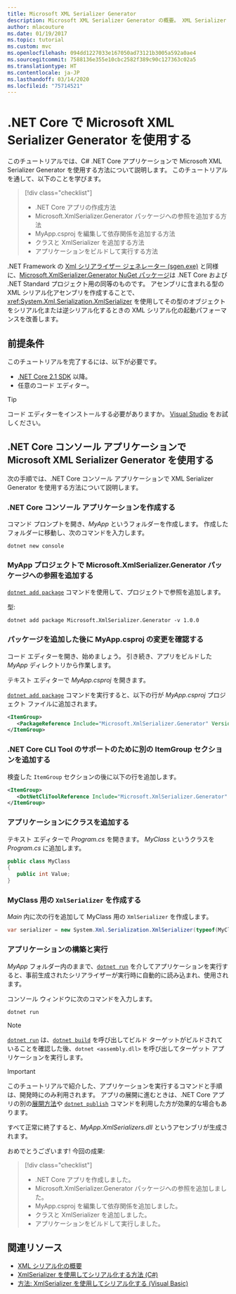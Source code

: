 ```yaml
---
title: Microsoft XML Serializer Generator
description: Microsoft XML Serializer Generator の概要。 XML Serializer Generator を使用して、プロジェクトに格納される型のために XML シリアル化アセンブリを生成します。
author: mlacouture
ms.date: 01/19/2017
ms.topic: tutorial
ms.custom: mvc
ms.openlocfilehash: 094dd1227033e167050ad73121b3005a592a0ae4
ms.sourcegitcommit: 7588136e355e10cbc2582f389c90c127363c02a5
ms.translationtype: HT
ms.contentlocale: ja-JP
ms.lasthandoff: 03/14/2020
ms.locfileid: "75714521"
---
```

# <a name="using-microsoft-xml-serializer-generator-on-net-core"></a>.NET Core で Microsoft XML Serializer Generator を使用する

このチュートリアルでは、C# .NET Core アプリケーションで Microsoft XML Serializer Generator を使用する方法について説明します。 このチュートリアルを通して、以下のことを学びます。

> [!div class="checklist"]
>
> - .NET Core アプリの作成方法
> - Microsoft.XmlSerializer.Generator パッケージへの参照を追加する方法
> - MyApp.csproj を編集して依存関係を追加する方法
> - クラスと XmlSerializer を追加する方法
> - アプリケーションをビルドして実行する方法

.NET Framework の [Xml シリアライザー ジェネレーター (sgen.exe)](../../standard/serialization/xml-serializer-generator-tool-sgen-exe.md) と同様に、[Microsoft.XmlSerializer.Generator NuGet パッケージ](https://www.nuget.org/packages/Microsoft.XmlSerializer.Generator)は .NET Core および .NET Standard プロジェクト用の同等のものです。 アセンブリに含まれる型の XML シリアル化アセンブリを作成することで、<xref:System.Xml.Serialization.XmlSerializer> を使用してその型のオブジェクトをシリアル化または逆シリアル化するときの XML シリアル化の起動パフォーマンスを改善します。

## <a name="prerequisites"></a>前提条件

このチュートリアルを完了するには、以下が必要です。

- [.NET Core 2.1 SDK](https://dotnet.microsoft.com/download) 以降。
- 任意のコード エディター。

> [!TIP]
> コード エディターをインストールする必要がありますか。 [Visual Studio](https://aka.ms/vsdownload?utm_source=mscom&utm_campaign=msdocs) をお試しください。

## <a name="use-microsoft-xml-serializer-generator-in-a-net-core-console-application"></a>.NET Core コンソール アプリケーションで Microsoft XML Serializer Generator を使用する

次の手順では、.NET Core コンソール アプリケーションで XML Serializer Generator を使用する方法について説明します。

### <a name="create-a-net-core-console-application"></a>.NET Core コンソール アプリケーションを作成する

コマンド プロンプトを開き、*MyApp* というフォルダーを作成します。 作成したフォルダーに移動し、次のコマンドを入力します。

```dotnetcli
dotnet new console
```

### <a name="add-a-reference-to-the-microsoftxmlserializergenerator-package-in-the-myapp-project"></a>MyApp プロジェクトで Microsoft.XmlSerializer.Generator パッケージへの参照を追加する

[`dotnet add package`](../tools//dotnet-add-package.md) コマンドを使用して、プロジェクトで参照を追加します。

型:

```dotnetcli
dotnet add package Microsoft.XmlSerializer.Generator -v 1.0.0
```

### <a name="verify-changes-to-myappcsproj-after-adding-the-package"></a>パッケージを追加した後に MyApp.csproj の変更を確認する

コード エディターを開き、始めましょう。 引き続き、アプリをビルドした *MyApp* ディレクトリから作業します。

テキスト エディターで *MyApp.csproj* を開きます。

[`dotnet add package`](../tools//dotnet-add-package.md) コマンドを実行すると、以下の行が *MyApp.csproj* プロジェクト ファイルに追加されます。

 ```xml
 <ItemGroup>
    <PackageReference Include="Microsoft.XmlSerializer.Generator" Version="1.0.0" />
 </ItemGroup>
 ```

### <a name="add-another-itemgroup-section-for-net-core-cli-tool-support"></a>.NET Core CLI Tool のサポートのために別の ItemGroup セクションを追加する

検査した `ItemGroup` セクションの後に以下の行を追加します。

 ```xml
 <ItemGroup>
    <DotNetCliToolReference Include="Microsoft.XmlSerializer.Generator" Version="1.0.0" />
 </ItemGroup>
 ```

### <a name="add-a-class-in-the-application"></a>アプリケーションにクラスを追加する

テキスト エディターで *Program.cs* を開きます。 *MyClass* というクラスを *Program.cs* に追加します。

```csharp
public class MyClass
{
   public int Value;
}
```

### <a name="create-an-xmlserializer-for-myclass"></a>MyClass 用の `XmlSerializer` を作成する

*Main* 内に次の行を追加して MyClass 用の `XmlSerializer` を作成します。

```csharp
var serializer = new System.Xml.Serialization.XmlSerializer(typeof(MyClass));
```

### <a name="build-and-run-the-application"></a>アプリケーションの構築と実行

*MyApp* フォルダー内のままで、[`dotnet run`](../tools/dotnet-run.md) を介してアプリケーションを実行すると、事前生成されたシリアライザーが実行時に自動的に読み込まれ、使用されます。

コンソール ウィンドウに次のコマンドを入力します。

```dotnetcli
dotnet run
```

> [!NOTE]
> [`dotnet run`](../tools/dotnet-run.md) は、[`dotnet build`](../tools/dotnet-build.md) を呼び出してビルド ターゲットがビルドされていることを確認した後、`dotnet <assembly.dll>` を呼び出してターゲット アプリケーションを実行します。

> [!IMPORTANT]
> このチュートリアルで紹介した、アプリケーションを実行するコマンドと手順は、開発時にのみ利用されます。 アプリの展開に進むときは、.NET Core アプリの別の[展開方法](../deploying/index.md)や [`dotnet publish`](../tools/dotnet-publish.md) コマンドを利用した方が効果的な場合もあります。

すべて正常に終了すると、*MyApp.XmlSerializers.dll* というアセンブリが生成されます。

おめでとうございます! 今回の成果:
> [!div class="checklist"]
>
> - .NET Core アプリを作成しました。
> - Microsoft.XmlSerializer.Generator パッケージへの参照を追加しました。
> - MyApp.csproj を編集して依存関係を追加しました。
> - クラスと XmlSerializer を追加しました。
> - アプリケーションをビルドして実行しました。

## <a name="related-resources"></a>関連リソース

- [XML シリアル化の概要](../../standard/serialization/introducing-xml-serialization.md)
- [XmlSerializer を使用してシリアル化する方法 (C#)](../../csharp/programming-guide/concepts/linq/how-to-serialize-using-xmlserializer.md)
- [方法: XmlSerializer を使用してシリアル化する (Visual Basic)](../../visual-basic/programming-guide/concepts/linq/how-to-serialize-using-xmlserializer.md)
